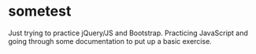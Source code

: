 # sometest
Just trying to practice jQuery/JS and Bootstrap.
Practicing JavaScript and going through some documentation to put up a basic exercise. 
